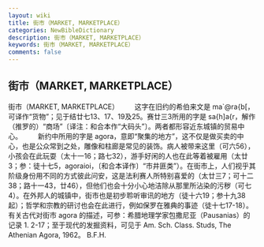 ```yaml
---
layout: wiki
title: 街市（MARKET, MARKETPLACE）
categories: NewBibleDictionary
description: 街市（MARKET, MARKETPLACE）
keywords: 街市（MARKET, MARKETPLACE）
comments: false
---
```


## 街市（MARKET, MARKETPLACE）



街市（MARKET, MARKETPLACE）
　　这字在旧约的希伯来文是 ma`@ra{b[，可译作“货物”；见于结廿七13、17、19及25。赛廿三3所用的字是 sa{h]a{r，解作（推罗的）“商场”〔译注：和合本作“大码头”〕。两者都形容近东城镇的贸易中心。
　　新约中所用的字是 agora，意即“聚集的地方”，这不仅是做买卖的中心，也是公众常到之处，雕像和柱廊是常见的装饰。病人被带来这里（可六56），小孩会在此玩耍（太十一16；路七32），游手好闲的人也在此等着被雇用（太廿3；参：徒十七5，agoraioi，〔和合本译作〕“市井匪类”）。在街市上，人们视乎其阶级身份用不同的方式彼此问安，这是法利赛人所特别喜爱的（太廿三7；可十二38；路十一43，廿46），但他们也会十分小心地洁除从那里所沾染的污秽（可七4）。在外邦人的城镇中，街市也是初步聆听审讯的地方（徒十六19；参十九38起）；哲学和宗教的研讨也会在此进行，例如保罗在雅典的事迹（徒十七17-18）。有关古代对街市 agora
的描述，可参：希腊地理学家包撒尼亚（Pausanias）的记录 1. 2-17；至于现代的发掘资料，可见于 Am. Sch. Class. Studs, The Athenian Agora, 1962。
B.F.H.



